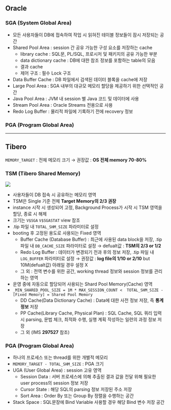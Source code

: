 ## Oracle
### SGA (System Global Area)
- 모든 사용자들이 DB에 접속하여 작업 시 읽혀진 테이블 정보들이 잠시 저장되는 공간
- Shared Pool Area : session 간 공유 가능한 구성 요소를 저장하는 cache
  - library cache : SQL문, PL/SQL, 프로시저 및 패키지의 공유 가능한 부분
  - data dictionary cache : DB에 대한 참조 정보를 포함하는 table의 모음
  - 결과 cache
  - 제어 구조 :  필수 Lock 구조
- Data Buffer Cache : DB 파일에서 검색된 데이터 블록을 cache에 저장
- Large Pool Area : SGA 내부의 대규모 메모리 할당을 제공하기 위한 선택적인 공간
- Java Pool Area : JVM 내 session 별 Java 코드 및 데이터에 사용
- Stream Pool Area : Oracle Streams 전용으로 사용
- Redo Log Buffer : 물리적 파일에 기록하기 전에 recovery 정보
### PGA (Program Global Area)

---
## Tibero
`MEMORY_TARGET` : 전체 메모리 크기 → 권장값 : **OS 전체 memory 70-80%**
### TSM (Tibero Shared Memory)
![](https://prod-files-secure.s3.us-west-2.amazonaws.com/2e9f035b-3bba-4ce1-902b-03e8e4545fa2/50e74659-9cf4-4d7e-a1bb-37b94051050d/3.1_TSM.png?X-Amz-Algorithm=AWS4-HMAC-SHA256&X-Amz-Content-Sha256=UNSIGNED-PAYLOAD&X-Amz-Credential=ASIAZI2LB466VFZD36ZJ%2F20250730%2Fus-west-2%2Fs3%2Faws4_request&X-Amz-Date=20250730T040348Z&X-Amz-Expires=3600&X-Amz-Security-Token=IQoJb3JpZ2luX2VjEIz%2F%2F%2F%2F%2F%2F%2F%2F%2F%2FwEaCXVzLXdlc3QtMiJIMEYCIQDZ4vIkNDQAuP1ThNsRdYaBYQRsMmn5f8NCvzXNhZp8BgIhANTXd0Y5jaa32qvWBDMVfeFoGnZjny4jyvwWM8r4q2HsKogECLT%2F%2F%2F%2F%2F%2F%2F%2F%2F%2FwEQABoMNjM3NDIzMTgzODA1IgzwuHHhA%2Fb%2FjrdMJ88q3AOn36VYmEqNNIBPrM1al6%2BbQMBg0osb16EBiNbgjUjXXOgxVgNxEWJcBGEhCVYZm6r715UkScKuIMKfkGr0oRBQev%2BRWFMEn1SR2%2FURxtJuGBdlkY8ZFpe237ygKuwJqIAt6E6JqwTSKneti%2B0J9ynMgheBaU%2Fd0bOyp3QqD%2FQf7UyxO1icLD8f6KEH7d7uRm6J6pt%2FtUZ54u0mZfL7jbuu274Jhx4EeP%2FFXeFdLOZYVah4QKeZEQPNmC8jSDXOef7k2gtrSwY1Nnk0vNBuD8fTnqaK2gcA4Ny7YGM%2FVPjKLliUTVmXivjKJrbpiOesc%2FKVhF2AZzW6L5A4nRd2TXBHUNQSUWOM26tCl1n5urxN8MSFNIIKY3Nt6tRAfCWy1noXqnehKjP9eJYkNSvmH7Wk0LIFMfqDR6wpQiddD9wTEyEAbJYOYitOlcIo9ohw5aN4YaRB2r1dcBgVZkGdOOGIh77RQY7m1zhsCiY3ssqkalB2WabBBvFjbN4V6qRdiUofzyClJp10kitd9ughi4wv90m2FADuOLI18hdZdH8bAa%2BASJdZlND%2BWjHxgkzIYu3FhyYsqz0dd5zHQR7QbB7Fa%2FgGKvfFyc2YEy0Z4ODGxwAfZenCULfSlvXW%2BDCWn6bEBjqkAWRWZ%2BVgx%2FHGHvZV6uNAy4njskZ6zNfyPQoJT5Go%2BaWORcrQzvlHF5P%2FMVo%2BKEIfMWIm9f2uDDOq%2BFNsMQiSfyLw5KfHfF%2BGHj2sPzOPK2rFcZZfGvzYDl%2FwQpOrWBp4kQ3f8y8BSA2WT115H0ZozQYh%2BmyXt206h3vHx0yHG2pd8e2N2Sj6XFYzsCZvMMt5ZjR4SzQKWFyquK3m8rZGexrhwzhK&X-Amz-Signature=2257635016017dd248d5ed55bdb04b9aa40efb1dc8b8431803e72f492ba3663b&X-Amz-SignedHeaders=host&x-amz-checksum-mode=ENABLED&x-id=GetObject)
- 사용자들이 DB 접속 시 공유하는 메모리 영역
- TSM은 Single 기준 전체 **Target Memory의 2/3 권장**
- instance 시작 시 생성되어 고정, Background Process가 시작 시 TSM 영역을 할당, 종료 시 해제
- 크기는 `V$SGA` `V$SGASTAT` view 참조
- .tip 파일 내 `TOTAL_SHM_SIZE` 파라미터로 설정
- booting 후 고정된 용도로 사용되는 Fixed 영역
  - Buffer Cache (Database Buffer) : 최근에 사용된 data block을 저장, .tip 파일 내 `DB_CACHE_SIZE` 파라미터로 설정 → defualt값 : **TSM의 2/3 or 1/2**
  - Redo Log Buffer : 데이터가 변경되기 전과 후의 정보 저장, .tip 파일 내 `LOG_BUFFER` 파라미터로 설정 → 권장값 : **log file의 1/10 or 2/10** but 10M(defualt값) 아래일 경우 설정 X
  - 그 외 : 전역 변수를 위한 공간, working thread 정보와 session 정보를 관리하는 영역
- 운영 중에 자동으로 할당되어 사용되는 Shard Pool Memory(Cache) 영역
- `_MIN_SHARED_POOL_SIZE = 1M * MAX_SESSION_COUNT <  TOTAL_SHM_SIZE - [Fixed Memory] = Shared Pool Memory`
  - DD Cache(Data Dictionary Cache) : Data에 대한 사전 정보 저장, 즉 **통계정보** 저장 
  - PP Cache(Library Cache, Physical Plan) : SQL Cache, SQL 쿼리 입력 시 parsing, 문법 체크, 최적화 수행, 실행 계획 작성하는 일련의 과정 정보 저장
  - 그 외  (IMS **297527** 참조)
### PGA (Program Global Area)
- 하나의 프로세스 또는 thread를 위한 개별적 메모리
- `MEMORY_TARGET - TOTAL_SHM_SIZE` : PGA 크기
- UGA (User Global Area) : session 고유 영역
  - Session Data : 서버 프로세스에 의해 추출된 결과 값을 전달 위해 필요한 user process의 session 정보 저장
  - Cursor State : 해당 SQL의 parsing 정보 저장된 주소 저장
  - Sort Area : Order By 또는 Group By 정렬을 수행하는 공간
- Stack Space : SQL문장에 Bind Variable 사용할 경우 해당 Bind 변수 저장 공간

